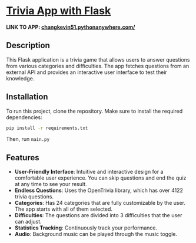 # [Trivia App with Flask](https://changkevin51.pythonanywhere.com/)

**LINK TO APP: [changkevin51.pythonanywhere.com/](https://changkevin51.pythonanywhere.com/)**

## Description

This Flask application is a trivia game that allows users to answer questions from various categories and difficulties. The app fetches questions from an external API and provides an interactive user interface to test their knowledge.

## Installation
To run this project, clone the repository. Make sure to install the required dependencies:

```bash
pip install -r requirements.txt
```

Then, run  ```main.py ``` 

## Features

- **User-Friendly Interface**: Intuitive and interactive design for a comfortable user experience. You can skip questions and end the quiz at any time to see your result.
- **Endless Questions**: Uses the OpenTrivia library, which has over 4122 trivia questions.
- **Categories**: Has 24 categories that are fully customizable by the user. The app starts with all of them selected.
- **Difficulties**: The questions are divided into 3 difficulties that the user can adjust.
- **Statistics Tracking**: Continuously track your performance.
- **Audio**: Background music can be played through the music toggle.


